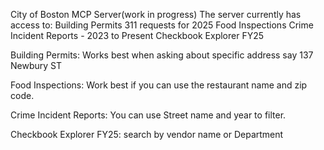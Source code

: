 City of Boston MCP Server(work in progress)
The server currently has access to:
Building Permits
311 requests for 2025
Food Inspections
Crime Incident Reports - 2023 to Present
Checkbook Explorer FY25


Building Permits: Works best when asking about specific address say 137 Newbury ST

Food Inspections: Work best if you can use the restaurant name and zip code. 

Crime Incident Reports: You can use Street name and year to filter. 

Checkbook Explorer FY25: search by vendor name or Department
